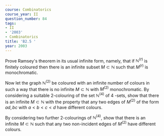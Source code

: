 ```yaml
---
course: Combinatorics
course_year: II
question_number: 84
tags:
- II
- '2003'
- Combinatorics
title: 'B2.5 '
year: 2003
---
```



Prove Ramsey's theorem in its usual infinite form, namely, that if $\mathbb{N}^{(r)}$ is finitely coloured then there is an infinite subset $M \subset \mathbb{N}$ such that $M^{(r)}$ is monochromatic.

Now let the graph $\mathbb{N}^{(2)}$ be coloured with an infinite number of colours in such a way that there is no infinite $M \subset \mathbb{N}$ with $M^{(2)}$ monochromatic. By considering a suitable 2-colouring of the set $\mathbb{N}^{(4)}$ of 4 -sets, show that there is an infinite $M \subset \mathbb{N}$ with the property that any two edges of $M^{(2)}$ of the form $a d, b c$ with $a<b<c<d$ have different colours.

By considering two further 2-colourings of $\mathbb{N}^{(4)}$, show that there is an infinite $M \subset \mathbb{N}$ such that any two non-incident edges of $M^{(2)}$ have different colours.